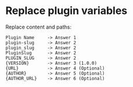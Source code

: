 # Replace plugin variables

Replace content and paths:

```
Plugin Name     -> Answer 1
plugin-slug     -> Answer 2
plugin_slug     -> Answer 2
PluginSlug      -> Answer 2
PLUGIN_SLUG     -> Answer 2
{VERSION}       -> Answer 3 (1.0.0)
{URL}           -> Answer 4 (Optional)
{AUTHOR}        -> Answer 5 (Optional)
{AUTHOR_URL}    -> Answer 6 (Optional)
```
